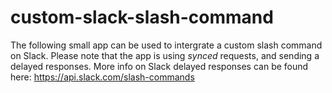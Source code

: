 # custom-slack-slash-command

The following small app can be used to intergrate a custom slash command on Slack.
Please note that the app is using *synced* requests, and sending a delayed responses.
More info on Slack delayed responses can be found here:
https://api.slack.com/slash-commands

